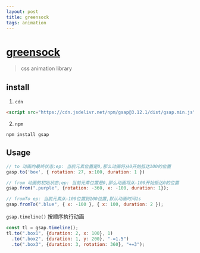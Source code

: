 ```yaml
---
layout: post
title: greensock
tags: animation
---
```


# [greensock](https://greensock.com/) 
> css animation library

## install
1. `cdn`
```html
<script src="https://cdn.jsdelivr.net/npm/gsap@3.12.1/dist/gsap.min.js"></script>
```
2. `npm`
```shell
npm install gsap
```

## Usage
```js
// to 动画的最终状态;ep: 当前元素位置是0,那么动画将从0开始抵达100的位置
gasp.to('box', { rotation: 27, x:100, duration: 1 })

// from 动画的初始状态;ep: 当前元素位置是0,那么动画将从-100开始抵达0的位置
gsap.from(".purple", {rotation: -360, x: -100, duration: 1});

// fromTo ep: 当前元素从-100位置到100位置,默认动画时间1s
gsap.fromTo(".blue", { x: -100 }, { x: 100, duration: 2 });
```

`gsap.timeline()` 按顺序执行动画
```js
const tl = gsap.timeline();
tl.to(".box1", {duration: 2, x: 100}, 1)
  .to(".box2", {duration: 1, y: 200}, "-=1.5")
  .to(".box3", {duration: 3, rotation: 360}, "+=3");
```

